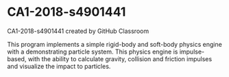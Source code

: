 # CA1-2018-s4901441
CA1-2018-s4901441 created by GitHub Classroom

This program implements a simple rigid-body and soft-body physics engine with a demonstrating particle system. This physics engine is impulse-based, with the ability to calculate gravity, collision and friction impulses and visualize the impact to particles.
